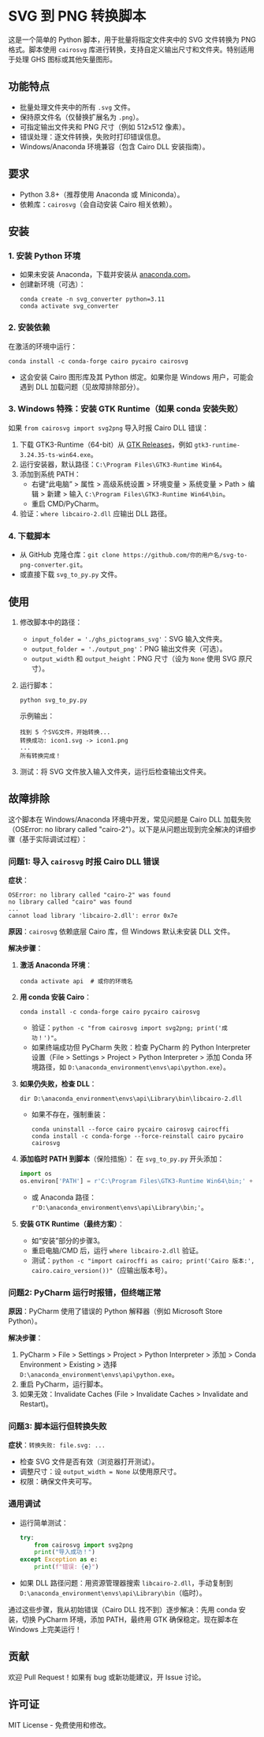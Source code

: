 # SVG 到 PNG 转换脚本

这是一个简单的 Python 脚本，用于批量将指定文件夹中的 SVG 文件转换为 PNG 格式。脚本使用 `cairosvg` 库进行转换，支持自定义输出尺寸和文件夹。特别适用于处理 GHS 图标或其他矢量图形。

## 功能特点
- 批量处理文件夹中的所有 `.svg` 文件。
- 保持原文件名（仅替换扩展名为 `.png`）。
- 可指定输出文件夹和 PNG 尺寸（例如 512x512 像素）。
- 错误处理：逐文件转换，失败时打印错误信息。
- Windows/Anaconda 环境兼容（包含 Cairo DLL 安装指南）。

## 要求
- Python 3.8+（推荐使用 Anaconda 或 Miniconda）。
- 依赖库：`cairosvg`（会自动安装 Cairo 相关依赖）。

## 安装
### 1. 安装 Python 环境
- 如果未安装 Anaconda，下载并安装从 [anaconda.com](https://www.anaconda.com/download)。
- 创建新环境（可选）：
  ```
  conda create -n svg_converter python=3.11
  conda activate svg_converter
  ```

### 2. 安装依赖
在激活的环境中运行：
```
conda install -c conda-forge cairo pycairo cairosvg
```
- 这会安装 Cairo 图形库及其 Python 绑定。如果你是 Windows 用户，可能会遇到 DLL 加载问题（见故障排除部分）。

### 3. Windows 特殊：安装 GTK Runtime（如果 conda 安装失败）
如果 `from cairosvg import svg2png` 导入时报 Cairo DLL 错误：
1. 下载 GTK3-Runtime（64-bit）从 [GTK Releases](https://github.com/tschoonj/GTK-for-Windows-Runtime-Environment-Installer/releases)，例如 `gtk3-runtime-3.24.35-ts-win64.exe`。
2. 运行安装器，默认路径：`C:\Program Files\GTK3-Runtime Win64`。
3. 添加到系统 PATH：
   - 右键“此电脑” > 属性 > 高级系统设置 > 环境变量 > 系统变量 > Path > 编辑 > 新建 > 输入 `C:\Program Files\GTK3-Runtime Win64\bin`。
   - 重启 CMD/PyCharm。
4. 验证：`where libcairo-2.dll` 应输出 DLL 路径。

### 4. 下载脚本
- 从 GitHub 克隆仓库：`git clone https://github.com/你的用户名/svg-to-png-converter.git`。
- 或直接下载 `svg_to_py.py` 文件。

## 使用
1. 修改脚本中的路径：
   - `input_folder = './ghs_pictograms_svg'`：SVG 输入文件夹。
   - `output_folder = './output_png'`：PNG 输出文件夹（可选）。
   - `output_width` 和 `output_height`：PNG 尺寸（设为 `None` 使用 SVG 原尺寸）。

2. 运行脚本：
   ```
   python svg_to_py.py
   ```
   示例输出：
   ```
   找到 5 个SVG文件，开始转换...
   转换成功: icon1.svg -> icon1.png
   ...
   所有转换完成！
   ```

3. 测试：将 SVG 文件放入输入文件夹，运行后检查输出文件夹。

## 故障排除
这个脚本在 Windows/Anaconda 环境中开发，常见问题是 Cairo DLL 加载失败（OSError: no library called "cairo-2"）。以下是从问题出现到完全解决的详细步骤（基于实际调试过程）：

### 问题1: 导入 `cairosvg` 时报 Cairo DLL 错误
**症状**：
```
OSError: no library called "cairo-2" was found
no library called "cairo" was found
...
cannot load library 'libcairo-2.dll': error 0x7e
```

**原因**：`cairosvg` 依赖底层 Cairo 库，但 Windows 默认未安装 DLL 文件。

**解决步骤**：
1. **激活 Anaconda 环境**：
   ```
   conda activate api  # 或你的环境名
   ```

2. **用 conda 安装 Cairo**：
   ```
   conda install -c conda-forge cairo pycairo cairosvg
   ```
   - 验证：`python -c "from cairosvg import svg2png; print('成功！')"`。
   - 如果终端成功但 PyCharm 失败：检查 PyCharm 的 Python Interpreter 设置（File > Settings > Project > Python Interpreter > 添加 Conda 环境路径，如 `D:\anaconda_environment\envs\api\python.exe`）。

3. **如果仍失败，检查 DLL**：
   ```
   dir D:\anaconda_environment\envs\api\Library\bin\libcairo-2.dll
   ```
   - 如果不存在，强制重装：
     ```
     conda uninstall --force cairo pycairo cairosvg cairocffi
     conda install -c conda-forge --force-reinstall cairo pycairo cairosvg
     ```

4. **添加临时 PATH 到脚本**（保险措施）：
   在 `svg_to_py.py` 开头添加：
   ```python
   import os
   os.environ['PATH'] = r'C:\Program Files\GTK3-Runtime Win64\bin;' + os.environ['PATH']
   ```
   - 或 Anaconda 路径：`r'D:\anaconda_environment\envs\api\Library\bin;'`。

5. **安装 GTK Runtime（最终方案）**：
   - 如“安装”部分的步骤3。
   - 重启电脑/CMD 后，运行 `where libcairo-2.dll` 验证。
   - 测试：`python -c "import cairocffi as cairo; print('Cairo 版本:', cairo.cairo_version())"`（应输出版本号）。

### 问题2: PyCharm 运行时报错，但终端正常
**原因**：PyCharm 使用了错误的 Python 解释器（例如 Microsoft Store Python）。

**解决步骤**：
1. PyCharm > File > Settings > Project > Python Interpreter > 添加 > Conda Environment > Existing > 选择 `D:\anaconda_environment\envs\api\python.exe`。
2. 重启 PyCharm，运行脚本。
3. 如果无效：Invalidate Caches (File > Invalidate Caches > Invalidate and Restart)。

### 问题3: 脚本运行但转换失败
**症状**：`转换失败: file.svg: ...`
- 检查 SVG 文件是否有效（浏览器打开测试）。
- 调整尺寸：设 `output_width = None` 以使用原尺寸。
- 权限：确保文件夹可写。

### 通用调试
- 运行简单测试：
  ```python
  try:
      from cairosvg import svg2png
      print("导入成功！")
  except Exception as e:
      print(f"错误: {e}")
  ```
- 如果 DLL 路径问题：用资源管理器搜索 `libcairo-2.dll`，手动复制到 `D:\anaconda_environment\envs\api\Library\bin`（临时）。

通过这些步骤，我从初始错误（Cairo DLL 找不到）逐步解决：先用 conda 安装，切换 PyCharm 环境，添加 PATH，最终用 GTK 确保稳定。现在脚本在 Windows 上完美运行！

## 贡献
欢迎 Pull Request！如果有 bug 或新功能建议，开 Issue 讨论。

## 许可证
MIT License - 免费使用和修改。
